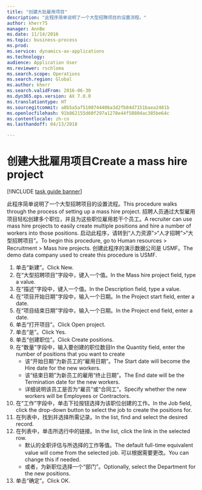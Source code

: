 ```yaml
--- 
title: "创建大批雇用项目"
description: "此程序简单说明了一个大型招聘项目的设置流程。"
author: kherr75
manager: AnnBe
ms.date: 11/14/2016
ms.topic: business-process
ms.prod: 
ms.service: dynamics-ax-applications
ms.technology: 
audience: Application User
ms.reviewer: rschloma
ms.search.scope: Operations
ms.search.region: Global
ms.author: kherr
ms.search.validFrom: 2016-06-30
ms.dyn365.ops.version: AX 7.0.0
ms.translationtype: HT
ms.sourcegitcommit: a8b5a5af5108744406a3d2fb84d7151baea2481b
ms.openlocfilehash: 91b862155d60f297a1278e44f58804ac385be64c
ms.contentlocale: zh-cn
ms.lasthandoff: 04/13/2018

---
```

# <a name="create-a-mass-hire-project"></a><span data-ttu-id="a5be1-103">创建大批雇用项目</span><span class="sxs-lookup"><span data-stu-id="a5be1-103">Create a mass hire project</span></span>

[!INCLUDE [task guide banner](../../includes/task-guide-banner.md)]

<span data-ttu-id="a5be1-104">此程序简单说明了一个大型招聘项目的设置流程。</span><span class="sxs-lookup"><span data-stu-id="a5be1-104">This procedure walks through the process of setting up a mass hire project.</span></span> <span data-ttu-id="a5be1-105">招聘人员通过大型雇用项目轻松创建多个职位，并且为这些职位雇用若干个员工。</span><span class="sxs-lookup"><span data-stu-id="a5be1-105">A recruiter can use mass hire projects to easily create multiple positions and hire a number of workers into those positions.</span></span> <span data-ttu-id="a5be1-106">启动此程序，请转到“人力资源”>“人才招聘”>“大型招聘项目”。</span><span class="sxs-lookup"><span data-stu-id="a5be1-106">To begin this procedure, go to Human resources > Recruitment > Mass hire projects.</span></span> <span data-ttu-id="a5be1-107">创建此程序的演示数据公司是 USMF。</span><span class="sxs-lookup"><span data-stu-id="a5be1-107">The demo data company used to create this procedure is USMF.</span></span>

1. <span data-ttu-id="a5be1-108">单击“新建”。</span><span class="sxs-lookup"><span data-stu-id="a5be1-108">Click New.</span></span>
2. <span data-ttu-id="a5be1-109">在“大型招聘项目”字段中，键入一个值。</span><span class="sxs-lookup"><span data-stu-id="a5be1-109">In the Mass hire project field, type a value.</span></span>
3. <span data-ttu-id="a5be1-110">在“描述”字段中，键入一个值。</span><span class="sxs-lookup"><span data-stu-id="a5be1-110">In the Description field, type a value.</span></span>
4. <span data-ttu-id="a5be1-111">在“项目开始日期”字段中，输入一个日期。</span><span class="sxs-lookup"><span data-stu-id="a5be1-111">In the Project start field, enter a date.</span></span>
5. <span data-ttu-id="a5be1-112">在“项目结束日期”字段中，输入一个日期。</span><span class="sxs-lookup"><span data-stu-id="a5be1-112">In the Project end field, enter a date.</span></span>
6. <span data-ttu-id="a5be1-113">单击“打开项目”。</span><span class="sxs-lookup"><span data-stu-id="a5be1-113">Click Open project.</span></span>
7. <span data-ttu-id="a5be1-114">单击“是”。</span><span class="sxs-lookup"><span data-stu-id="a5be1-114">Click Yes.</span></span>
8. <span data-ttu-id="a5be1-115">单击“创建职位”。</span><span class="sxs-lookup"><span data-stu-id="a5be1-115">Click Create positions.</span></span>
9. <span data-ttu-id="a5be1-116">在“数量”字段中，输入要创建的职位数目</span><span class="sxs-lookup"><span data-stu-id="a5be1-116">In the Quantity field, enter the number of positions that you want to create</span></span>
    * <span data-ttu-id="a5be1-117">该“开始日期”为新员工的“雇用日期”。</span><span class="sxs-lookup"><span data-stu-id="a5be1-117">The Start date will become the Hire date for the new workers.</span></span>  
    * <span data-ttu-id="a5be1-118">该“结束日期”为新员工的雇用“终止日期”。</span><span class="sxs-lookup"><span data-stu-id="a5be1-118">The End date will be the Termination date for the new workers.</span></span>  
    * <span data-ttu-id="a5be1-119">详细说明该员工是否为“雇员”或“合同工”。</span><span class="sxs-lookup"><span data-stu-id="a5be1-119">Specify whether the new workers will be Employees or Contractors.</span></span>  
10. <span data-ttu-id="a5be1-120">在“工作”字段中，单击下拉按钮选择为该职位创建的工作。</span><span class="sxs-lookup"><span data-stu-id="a5be1-120">In the Job field, click the drop-down button to select the job to create the positions for.</span></span>
11. <span data-ttu-id="a5be1-121">在列表中，找到并选择所需记录。</span><span class="sxs-lookup"><span data-stu-id="a5be1-121">In the list, find and select the desired record.</span></span>
12. <span data-ttu-id="a5be1-122">在列表中，单击所选行中的链接。</span><span class="sxs-lookup"><span data-stu-id="a5be1-122">In the list, click the link in the selected row.</span></span>
    * <span data-ttu-id="a5be1-123">默认的全职评估与所选择的工作等值。</span><span class="sxs-lookup"><span data-stu-id="a5be1-123">The default full-time equivalent value will come from the selected job.</span></span> <span data-ttu-id="a5be1-124">可以根据需要更改。</span><span class="sxs-lookup"><span data-stu-id="a5be1-124">You can change this if needed.</span></span>  
    * <span data-ttu-id="a5be1-125">或者，为新职位选择一个“部门”。</span><span class="sxs-lookup"><span data-stu-id="a5be1-125">Optionally, select the Department for the new positions.</span></span>  
13. <span data-ttu-id="a5be1-126">单击“确定”。</span><span class="sxs-lookup"><span data-stu-id="a5be1-126">Click OK.</span></span>


